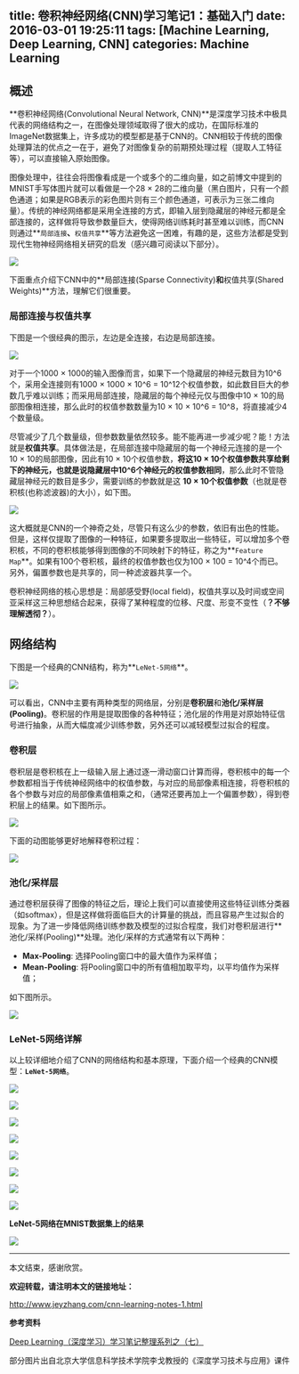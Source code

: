 title: 卷积神经网络(CNN)学习笔记1：基础入门
date: 2016-03-01 19:25:11
tags: [Machine Learning, Deep Learning, CNN]
categories: Machine Learning
---

## 概述 ##

**卷积神经网络(Convolutional Neural Network, CNN)**是深度学习技术中极具代表的网络结构之一，在图像处理领域取得了很大的成功，在国际标准的ImageNet数据集上，许多成功的模型都是基于CNN的。CNN相较于传统的图像处理算法的优点之一在于，避免了对图像复杂的前期预处理过程（提取人工特征等），可以直接输入原始图像。

图像处理中，往往会将图像看成是一个或多个的二维向量，如之前博文中提到的MNIST手写体图片就可以看做是一个28 × 28的二维向量（黑白图片，只有一个颜色通道；如果是RGB表示的彩色图片则有三个颜色通道，可表示为三张二维向量）。传统的神经网络都是采用全连接的方式，即输入层到隐藏层的神经元都是全部连接的，这样做将导致参数量巨大，使得网络训练耗时甚至难以训练，而CNN则通过**`局部连接`**、**`权值共享`**等方法避免这一困难，有趣的是，这些方法都是受到现代生物神经网络相关研究的启发（感兴趣可阅读以下部分）。

![](http://i.imgur.com/UK1cQOP.png)

下面重点介绍下CNN中的**局部连接(Sparse Connectivity)**和**权值共享(Shared Weights)**方法，理解它们很重要。

### 局部连接与权值共享 ###

下图是一个很经典的图示，左边是全连接，右边是局部连接。

![](http://i.imgur.com/PHbta3D.jpg)

对于一个1000 × 1000的输入图像而言，如果下一个隐藏层的神经元数目为10^6个，采用全连接则有1000 × 1000 × 10^6 = 10^12个权值参数，如此数目巨大的参数几乎难以训练；而采用局部连接，隐藏层的每个神经元仅与图像中10 × 10的局部图像相连接，那么此时的权值参数数量为10 × 10 × 10^6 = 10^8，将直接减少4个数量级。

尽管减少了几个数量级，但参数数量依然较多。能不能再进一步减少呢？能！方法就是**权值共享**。具体做法是，在局部连接中隐藏层的每一个神经元连接的是一个10 × 10的局部图像，因此有10 × 10个权值参数，**将这10 × 10个权值参数共享给剩下的神经元，也就是说隐藏层中10^6个神经元的权值参数相同**，那么此时不管隐藏层神经元的数目是多少，需要训练的参数就是这 **10 × 10个权值参数**（也就是卷积核(也称滤波器)的大小），如下图。

![](http://i.imgur.com/IIBM59H.jpg)

这大概就是CNN的一个神奇之处，尽管只有这么少的参数，依旧有出色的性能。但是，这样仅提取了图像的一种特征，如果要多提取出一些特征，可以增加多个卷积核，不同的卷积核能够得到图像的不同映射下的特征，称之为**`Feature Map`**。如果有100个卷积核，最终的权值参数也仅为100 × 100 = 10^4个而已。另外，偏置参数也是共享的，同一种滤波器共享一个。

卷积神经网络的核心思想是：局部感受野(local field)，权值共享以及时间或空间亚采样这三种思想结合起来，获得了某种程度的位移、尺度、形变不变性（**？不够理解透彻？**）。

## 网络结构 ##

下图是一个经典的CNN结构，称为**`LeNet-5网络`**。

![](http://i.imgur.com/qMs50Ma.png)

可以看出，CNN中主要有两种类型的网络层，分别是**卷积层**和**池化/采样层(Pooling)**。卷积层的作用是提取图像的各种特征；池化层的作用是对原始特征信号进行抽象，从而大幅度减少训练参数，另外还可以减轻模型过拟合的程度。

### 卷积层 ###

卷积层是卷积核在上一级输入层上通过逐一滑动窗口计算而得，卷积核中的每一个参数都相当于传统神经网络中的权值参数，与对应的局部像素相连接，将卷积核的各个参数与对应的局部像素值相乘之和，（通常还要再加上一个偏置参数），得到卷积层上的结果。如下图所示。

![](http://i.imgur.com/w8enPv2.png)

下面的动图能够更好地解释卷积过程：

![](http://i.imgur.com/KPyqPOB.gif)

### 池化/采样层 ###

通过卷积层获得了图像的特征之后，理论上我们可以直接使用这些特征训练分类器（如softmax），但是这样做将面临巨大的计算量的挑战，而且容易产生过拟合的现象。为了进一步降低网络训练参数及模型的过拟合程度，我们对卷积层进行**池化/采样(Pooling)**处理。池化/采样的方式通常有以下两种：

- **Max-Pooling**: 选择Pooling窗口中的最大值作为采样值；
- **Mean-Pooling**: 将Pooling窗口中的所有值相加取平均，以平均值作为采样值； 

如下图所示。

![](http://i.imgur.com/bHBUsr4.png)

### LeNet-5网络详解 ###

以上较详细地介绍了CNN的网络结构和基本原理，下面介绍一个经典的CNN模型：**`LeNet-5网络`**。

![](http://i.imgur.com/2AuotA0.png)

![](http://i.imgur.com/Zzm048o.png)

![](http://i.imgur.com/aJlgVHg.png)

![](http://i.imgur.com/SiVPyWR.png)

![](http://i.imgur.com/gTphBu6.png)

![](http://i.imgur.com/6L3CmUc.png)

![](http://i.imgur.com/SNLgNWe.png)

![](http://i.imgur.com/kJtbaEz.png)

**LeNet-5网络在MNIST数据集上的结果**

![](http://i.imgur.com/cXSxkVY.png)

----------

本文结束，感谢欣赏。

**欢迎转载，请注明本文的链接地址：**

http://www.jeyzhang.com/cnn-learning-notes-1.html

**参考资料**

[Deep Learning（深度学习）学习笔记整理系列之（七）](http://blog.csdn.net/zouxy09/article/details/8781543)

部分图片出自北京大学信息科学技术学院李戈教授的《深度学习技术与应用》课件





